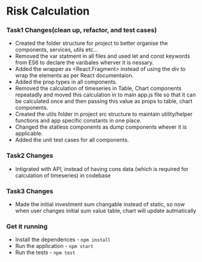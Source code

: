 # Risk Calculation

### Task1 Changes(clean up, refactor, and test cases)

- Created the folder structure for project to better organise the components, services, utils etc...
- Removed the var statment in all files and used let and const keywords from ES6 to declare the varibales wherver it is nessary.
- Added the wrapper as <React.Fragment> instead of using the div to wrap the elements as per React documentaion.
- Added the prop types in all components.
- Removed the calculation of timeseries in Table, Chart components repeatadly and moved this calculation in to main app.js file so that it can be calculated once and then passing this value as props to table, chart components.
- Created the utils folder in project src structure to maintain utility/helper functions and app specific constants in one place.
- Changed the statless components as dump components whever it is applicable.
- Added the unit test cases for all components.

### Task2 Changes
- Intigrated with API, instead of having cons data (which is required for calculation of timeseries) in codebase 

### Task3 Changes
- Made the initial investment sum changable instead of static, so now when user changes initial sum value table, chart will update autmatically

### Get it running

- Install the dependences -  ``` npm install ```
- Run the application - ``` npm start ```
- Run the tests - ``` npm test ```

